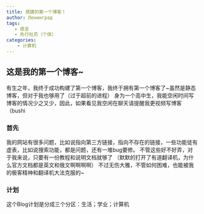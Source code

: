 ```yaml
---
title: 搭建的第一个博客！
author: Ленинград
tags:
   - 感言
   - 先行社员（个体）
categories: 
    - 计算机
---
```

## 这是我的第一个博客~
有生之年，我终于成功构建了第一个博客，我终于拥有第一个博客了~虽然是静态博客，但对于我也够用了（过于超前的进程）
身为一个高中生，我能空闲时间写博客的情况少之又少，因此，如果看见我空闲在聊天请提醒我更视频写博客（bushi
### 首先
我的网站有很多问题，比如说指向第三方链接，指向不存在的链接，一些功能徒有虚表，比如说搜索功能，都是问题，还有一堆bug要修。
不管这些好不好弄，对于我来说，只要有一份教程和说明文档就够了
（默默的打开了有道翻译机，为什么官方文档都是英文和俄文啊啊啊啊）
不过无伤大雅，不管如何困难，也能被我的极客精神和翻译机大法克服的~
### 计划
这个Blog计划是分成三个分区：生活；学业；计算机